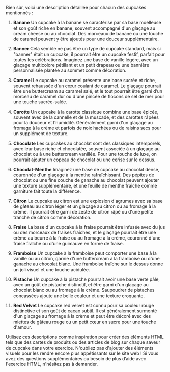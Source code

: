 Bien sûr, voici une description détaillée pour chacun des cupcakes mentionnés :

1. **Banane**
   Un cupcake à la banane se caractérise par sa base moelleuse et son goût riche en banane, souvent accompagné d'un glaçage au cream cheese ou au chocolat. Des morceaux de banane ou une touche de caramel peuvent y être ajoutés pour une douceur supplémentaire.

2. **Banner**
   Cela semble ne pas être un type de cupcake standard, mais si "banner" était un cupcake, il pourrait être un cupcake festif, parfait pour toutes les célébrations. Imaginez une base de vanille légère, avec un glaçage multicolore pétillant et un petit drapeau ou une bannière personnalisée plantée au sommet comme décoration.

3. **Caramel**
   Le cupcake au caramel présente une base sucrée et riche, souvent rehaussée d'un cœur coulant de caramel. Le glaçage pourrait être une buttercream au caramel salé, et le tout pourrait être garni d’un morceau de caramel dur ou d'une pincée de flocons de sel de mer pour une touche sucrée-salée.

4. **Carotte**
   Un cupcake à la carotte classique combine une base épicée, souvent avec de la cannelle et de la muscade, et des carottes râpées pour la douceur et l'humidité. Généralement garni d'un glaçage au fromage à la crème et parfois de noix hachées ou de raisins secs pour un supplément de texture.

5. **Chocolate**
   Les cupcakes au chocolat sont des classiques intemporels, avec leur base riche et chocolatée, souvent associée à un glaçage au chocolat ou à une buttercream vanillée. Pour une touche de luxe, on pourrait ajouter un copeau de chocolat ou une cerise sur le dessus.

6. **Chocolat-Menthe**
   Imaginez une base de cupcake au chocolat dense, couronnée d'un glaçage à la menthe rafraîchissant. Des pépites de chocolat ou une fine couche de ganache au chocolat peuvent ajouter une texture supplémentaire, et une feuille de menthe fraîche comme garniture fait toute la différence.

7. **Citron**
   Le cupcake au citron est une explosion d'agrumes avec sa base de gâteau au citron léger et un glaçage au citron ou au fromage à la crème. Il pourrait être garni de zeste de citron râpé ou d'une petite tranche de citron comme décoration.

8. **Fraise**
   La base d'un cupcake à la fraise pourrait être infusée avec du jus ou des morceaux de fraises fraîches, et le glaçage pourrait être une crème au beurre à la fraise ou au fromage à la crème, couronné d'une fraise fraîche ou d'une guimauve en forme de fraise.

9. **Framboise**
   Un cupcake à la framboise peut comporter une base à la vanille ou au citron, garnie d'une buttercream à la framboise ou d'une ganache au chocolat blanc. Une framboise fraîche sur le dessus donne un joli visuel et une touche acidulée.

10. **Pistache**
    Un cupcake à la pistache pourrait avoir une base verte pâle, avec un goût de pistache distinctif, et être garni d'un glaçage au chocolat blanc ou au fromage à la crème. Saupoudrer de pistaches concassées ajoute une belle couleur et une texture croquante.

11. **Red Velvet**
    Le cupcake red velvet est connu pour sa couleur rouge distinctive et son goût de cacao subtil. Il est généralement surmonté d'un glaçage au fromage à la crème et peut être décoré avec des miettes de gâteau rouge ou un petit cœur en sucre pour une touche d'amour.

Utilisez ces descriptions comme inspiration pour créer des éléments HTML tels que des cartes de produits ou des articles de blog sur chaque saveur de cupcake dans votre exercice. N'oubliez pas d'ajouter des éléments visuels pour les rendre encore plus appétissants sur le site web ! Si vous avez des questions supplémentaires ou besoin de plus d’aide avec l'exercice HTML, n'hésitez pas à demander.